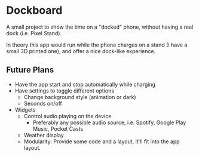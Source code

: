 # Dockboard

A small project to show the time on a "docked" phone, without having a real dock (i.e. Pixel Stand).

In theory this app would run while the phone charges on a stand (I have a small 3D printed one), and offer a nice
dock-like experience.

## Future Plans

- Have the app start and stop automatically while charging
- Have settings to toggle different options
    - Change background style (animation or dark)
    - Seconds on/off
- Widgets
    - Control audio playing on the device
        - Preferably any possible audio source, i.e. Spotify, Google Play Music, Pocket Casts
    - Weather display
    - Modularity: Provide some code and a layout, it'll fit into the app layout.
